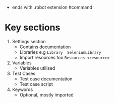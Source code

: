 - ends with .robot extension
#command
# Key sections

1. Settings section
	- Contains documentation
	- Libraries e.g  `Library  SeleniumLibrary`
	- Import resources too `Resources <resource>`
2. Variables
	- Variables utilised
3. Test Cases
	- Test case documentation
	- Test case script
1. Keywords
	- Optional, mostly imported